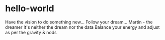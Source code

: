 # hello-world
Have the vision to do something new... Follow your dream...
Martin - the dreamer
It's neither the dream nor the data
Balance your energy and adjust as per the gravity & nods
